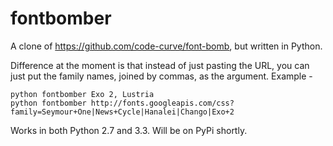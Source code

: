 fontbomber
==========

A clone of https://github.com/code-curve/font-bomb, but written in Python.


Difference at the moment is that instead of just pasting the URL, you can just put the family names, joined by commas, as the argument. Example - 


```
python fontbomber Exo 2, Lustria
python fontbomber http://fonts.googleapis.com/css?family=Seymour+One|News+Cycle|Hanalei|Chango|Exo+2
```

Works in both Python 2.7 and 3.3.
Will be on PyPi shortly.